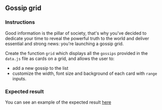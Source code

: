 ## Gossip grid

### Instructions

Good information is the pillar of society, that's why you've decided to dedicate your time to reveal the powerful truth to the world and deliver essential and strong news: you're launching a gossip grid.

Create the function `grid` which displays all the `gossips` provided in the `data.js` file as cards on a grid, and allows the user to:

- add a new gossip to the list
- customize the width, font size and background of each card with `range` inputs.

### Expected result

You can see an example of the expected result [here](https://youtu.be/nbR2eHBqTxU)
